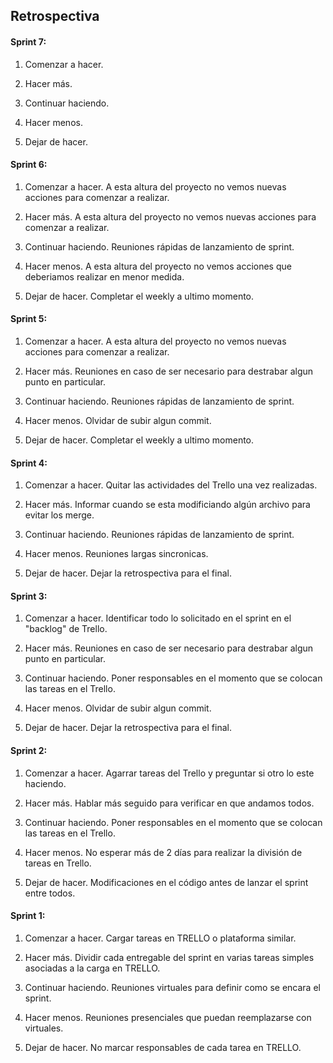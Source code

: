 ## Retrospectiva

#### Sprint 7:

1. Comenzar a hacer.

2. Hacer más.

3. Continuar haciendo.

4. Hacer menos.

5. Dejar de hacer.

#### Sprint 6:

1. Comenzar a hacer.
   A esta altura del proyecto no vemos nuevas acciones para comenzar a realizar.

2. Hacer más.
   A esta altura del proyecto no vemos nuevas acciones para comenzar a realizar.

3. Continuar haciendo.
   Reuniones rápidas de lanzamiento de sprint.

4. Hacer menos.
   A esta altura del proyecto no vemos acciones que deberiamos realizar en menor medida.

5. Dejar de hacer.
   Completar el weekly a ultimo momento.

#### Sprint 5:

1. Comenzar a hacer.
   A esta altura del proyecto no vemos nuevas acciones para comenzar a realizar.

2. Hacer más.
   Reuniones en caso de ser necesario para destrabar algun punto en particular.

3. Continuar haciendo.
   Reuniones rápidas de lanzamiento de sprint.

4. Hacer menos.
   Olvidar de subir algun commit.

5. Dejar de hacer.
   Completar el weekly a ultimo momento.

#### Sprint 4:

1. Comenzar a hacer.
   Quitar las actividades del Trello una vez realizadas.

2. Hacer más.
   Informar cuando se esta modificiando algún archivo para evitar los merge.

3. Continuar haciendo.
   Reuniones rápidas de lanzamiento de sprint.

4. Hacer menos.
   Reuniones largas sincronicas.

5. Dejar de hacer.
   Dejar la retrospectiva para el final.

#### Sprint 3:

1. Comenzar a hacer.
   Identificar todo lo solicitado en el sprint en el "backlog" de Trello.

2. Hacer más.
   Reuniones en caso de ser necesario para destrabar algun punto en particular.

3. Continuar haciendo.
   Poner responsables en el momento que se colocan las tareas en el Trello.

4. Hacer menos.
   Olvidar de subir algun commit.

5. Dejar de hacer.
   Dejar la retrospectiva para el final.

#### Sprint 2:

1. Comenzar a hacer.
   Agarrar tareas del Trello y preguntar si otro lo este haciendo.

2. Hacer más.
   Hablar más seguido para verificar en que andamos todos.

3. Continuar haciendo.
   Poner responsables en el momento que se colocan las tareas en el Trello.

4. Hacer menos.
   No esperar más de 2 días para realizar la división de tareas en Trello.

5. Dejar de hacer.
   Modificaciones en el código antes de lanzar el sprint entre todos.

#### Sprint 1:

1. Comenzar a hacer.
   Cargar tareas en TRELLO o plataforma similar.

2. Hacer más.
   Dividir cada entregable del sprint en varias tareas simples asociadas a la carga en TRELLO.

3. Continuar haciendo.
   Reuniones virtuales para definir como se encara el sprint.

4. Hacer menos.
   Reuniones presenciales que puedan reemplazarse con virtuales.

5. Dejar de hacer.
   No marcar responsables de cada tarea en TRELLO.
